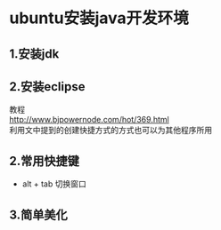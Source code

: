 # ubuntu安装java开发环境
## 1.安装jdk
## 2.安装eclipse
教程        
<http://www.bjpowernode.com/hot/369.html>   
利用文中提到的创建快捷方式的方式也可以为其他程序所用
## 2.常用快捷键
* alt + tab 切换窗口
## 3.简单美化
